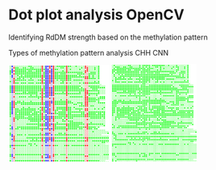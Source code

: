 # Dot plot analysis OpenCV
Identifying RdDM strength based on the methylation pattern 

Types of methylation pattern analysis
CHH                               CNN
<p float="left">
  <img src="Samples/Picture1.png" width="200" />
  <img src="Samples/Picture3.png" width="170" /> 
</p>
